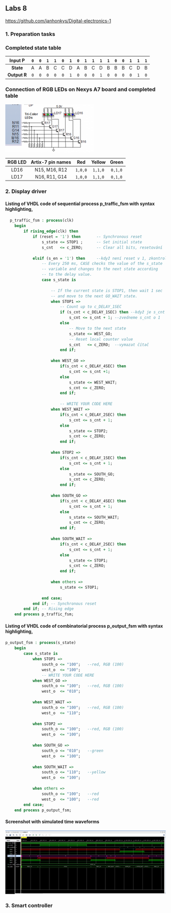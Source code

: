 ## Labs 8

https://github.com/janhonkys/Digital-electronics-1

### 1. Preparation tasks


### Completed state table
| **Input P** | `0` | `0` | `1` | `1` | `0` | `1` | `0` | `1` | `1` | `1` | `1` | `0` | `0` | `1` | `1` | `1` |
| :-: | :-: | :-: | :-: | :-: | :-: | :-: | :-: | :-: | :-: | :-: | :-: | :-: | :-: | :-: | :-: | :-: |
| **State** | A | A | B | C | C | D | A | B | C | D | B | B | B | C | D | B |
| **Output R** | `0` | `0` | `0` | `0` | `0` | `1` | `0` | `0` | `0` | `1` | `0` | `0` | `0` | `0` | `1` | `0` |

### Connection of RGB LEDs on Nexys A7 board and completed table
![Screenshot](/Labs/08-traffic_lights/Images/zap.png)

| **RGB LED** | **Artix-7 pin names** | **Red** | **Yellow** | **Green** |
| :-: | :-: | :-: | :-: | :-: |
| LD16 | N15, M16, R12 | `1,0,0` | `1,1,0` | `0,1,0` |
| LD17 | N16, R11, G14 | `1,0,0` | `1,1,0` | `0,1,0` |


### 2. Display driver

#### Listing of VHDL code of sequential process p_traffic_fsm with syntax highlighting,
```vhdl
  p_traffic_fsm : process(clk)
    begin
        if rising_edge(clk) then
            if (reset = '1') then       -- Synchronous reset
                s_state <= STOP1 ;      -- Set initial state
                s_cnt   <= c_ZERO;      -- Clear all bits, resetování 

            elsif (s_en = '1') then     --když není reset v 1, zkontrolujeme, jestli je s_en v 1
                -- Every 250 ms, CASE checks the value of the s_state 
                -- variable and changes to the next state according 
                -- to the delay value.
                case s_state is

                    -- If the current state is STOP1, then wait 1 sec
                    -- and move to the next GO_WAIT state.
                    when STOP1 =>
                        -- Count up to c_DELAY_1SEC
                        if (s_cnt < c_DELAY_1SEC) then --když je s_cnt menší, než čekání 1 sekundy
                            s_cnt <= s_cnt + 1; --zvedneme s_cnt o 1
                        else
                            -- Move to the next state
                            s_state <= WEST_GO;
                            -- Reset local counter value
                            s_cnt   <= c_ZERO;  --vymazat čítač
                        end if;

                    when WEST_GO =>
                        if(s_cnt < c_DELAY_4SEC) then
                            s_cnt <= s_cnt +1;
                        else
                            s_state <= WEST_WAIT;
                            s_cnt <= c_ZERO;
                        end if;

                        -- WRITE YOUR CODE HERE
                    when WEST_WAIT =>
                        if(s_cnt < c_DELAY_2SEC) then
                            s_cnt <= s_cnt + 1;
                        else
                            s_state <= STOP2;
                            s_cnt <= c_ZERO;
                        end if;
                    
                    when STOP2 =>
                        if(s_cnt < c_DELAY_1SEC) then
                            s_cnt <= s_cnt + 1;
                        else
                            s_state <= SOUTH_GO;
                            s_cnt <= c_ZERO;
                        end if;
                    
                    when SOUTH_GO =>
                        if(s_cnt < c_DELAY_4SEC) then
                            s_cnt <= s_cnt + 1;
                        else
                            s_state <= SOUTH_WAIT;
                            s_cnt <= c_ZERO;
                        end if;
                        
                    when SOUTH_WAIT =>
                        if(s_cnt < c_DELAY_2SEC) then
                            s_cnt <= s_cnt + 1;
                        else
                            s_state <= STOP1;
                            s_cnt <= c_ZERO;
                        end if;
                                 
                    when others =>
                        s_state <= STOP1;

                end case;
            end if; -- Synchronous reset
        end if; -- Rising edge
    end process p_traffic_fsm;
```
#### Listing of VHDL code of combinatorial process p_output_fsm with syntax highlighting,
```vhdl 
p_output_fsm : process(s_state)
    begin
        case s_state is
            when STOP1 =>
                south_o <= "100";   --red, RGB (100)
                west_o  <= "100";
                -- WRITE YOUR CODE HERE
            when WEST_GO =>
                south_o <= "100";   --red, RGB (100)
                west_o  <= "010";
            
            when WEST_WAIT =>
                south_o <= "100";   --red, RGB (100)
                west_o  <= "110";
                
            when STOP2 =>
                south_o <= "100";   --red, RGB (100)
                west_o  <= "100";
                
            when SOUTH_GO =>
                south_o <= "010";   --green
                west_o  <= "100";

            when SOUTH_WAIT =>
                south_o <= "110";   --yellow
                west_o  <= "100";   

            when others =>
                south_o <= "100";   --red
                west_o  <= "100";   --red
        end case;
    end process p_output_fsm;

``` 
#### Screenshot with simulated time waveforms

![Screenshot](/Labs/08-traffic_lights/Images/sig.jpg)

### 3. Smart controller



